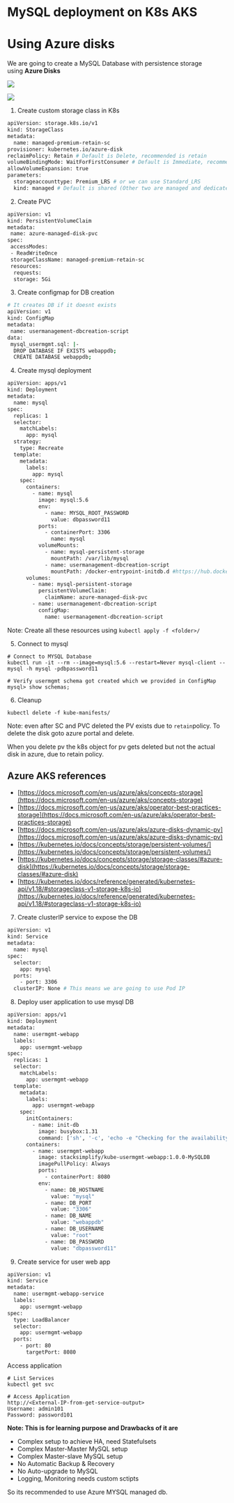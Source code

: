 # MySQL deployment on K8s AKS
# Using Azure disks

We are going to create a MySQL Database with persistence storage using **Azure Disks**

![](Pasted%20image%2020220705002253.png)

![](Pasted%20image%2020220705002517.png)


1. Create custom storage class in K8s
```sh
apiVersion: storage.k8s.io/v1
kind: StorageClass
metadata:
  name: managed-premium-retain-sc
provisioner: kubernetes.io/azure-disk
reclaimPolicy: Retain # Default is Delete, recommended is retain
volumeBindingMode: WaitForFirstConsumer # Default is Immediate, recommended is WaitForFirstConsumer
allowVolumeExpansion: true
parameters:
  storageaccounttype: Premium_LRS # or we can use Standard_LRS
  kind: managed # Default is shared (Other two are managed and dedicated)
```

2. Create PVC
```sh
apiVersion: v1
kind: PersistentVolumeClaim
metadata:
 name: azure-managed-disk-pvc
spec:
 accessModes:
 - ReadWriteOnce
 storageClassName: managed-premium-retain-sc
 resources:
  requests:
  storage: 5Gi
```

3. Create configmap for DB creation
```sh
# It creates DB if it doesnt exists
apiVersion: v1
kind: ConfigMap
metadata:
 name: usermanagement-dbcreation-script
data:
 mysql_usermgmt.sql: |-
  DROP DATABASE IF EXISTS webappdb;
  CREATE DATABASE webappdb;
```

4. Create mysql deployment
```sh
apiVersion: apps/v1
kind: Deployment
metadata:
  name: mysql
spec: 
  replicas: 1
  selector:
    matchLabels:
      app: mysql
  strategy:
    type: Recreate 
  template: 
    metadata: 
      labels: 
        app: mysql
    spec: 
      containers:
        - name: mysql
          image: mysql:5.6
          env:
            - name: MYSQL_ROOT_PASSWORD
              value: dbpassword11
          ports:
            - containerPort: 3306
              name: mysql    
          volumeMounts:
            - name: mysql-persistent-storage
              mountPath: /var/lib/mysql    
            - name: usermanagement-dbcreation-script
              mountPath: /docker-entrypoint-initdb.d #https://hub.docker.com/_/mysql Refer Initializing a fresh instance                                            
      volumes: 
        - name: mysql-persistent-storage
          persistentVolumeClaim:
            claimName: azure-managed-disk-pvc
        - name: usermanagement-dbcreation-script
          configMap:
            name: usermanagement-dbcreation-script
```

Note: Create all these resources using `kubectl apply -f <folder>/` 

5. Connect to mysql
```
# Connect to MYSQL Database
kubectl run -it --rm --image=mysql:5.6 --restart=Never mysql-client -- mysql -h mysql -pdbpassword11

# Verify usermgmt schema got created which we provided in ConfigMap
mysql> show schemas;
```

6. Cleanup
```
kubectl delete -f kube-manifests/
```

Note: even after SC and PVC deleted the PV exists due to `retain`policy.
To delete the disk goto azure portal and delete.

When you delete pv the k8s object for pv gets deleted but not the actual disk in azure, due to retain policy.

## Azure AKS references
-   [https://docs.microsoft.com/en-us/azure/aks/concepts-storage](https://docs.microsoft.com/en-us/azure/aks/concepts-storage)
-   [https://docs.microsoft.com/en-us/azure/aks/operator-best-practices-storage](https://docs.microsoft.com/en-us/azure/aks/operator-best-practices-storage)
-   [https://docs.microsoft.com/en-us/azure/aks/azure-disks-dynamic-pv](https://docs.microsoft.com/en-us/azure/aks/azure-disks-dynamic-pv)
-   [https://kubernetes.io/docs/concepts/storage/persistent-volumes/](https://kubernetes.io/docs/concepts/storage/persistent-volumes/)
-   [https://kubernetes.io/docs/concepts/storage/storage-classes/#azure-disk](https://kubernetes.io/docs/concepts/storage/storage-classes/#azure-disk)
-   [https://kubernetes.io/docs/reference/generated/kubernetes-api/v1.18/#storageclass-v1-storage-k8s-io](https://kubernetes.io/docs/reference/generated/kubernetes-api/v1.18/#storageclass-v1-storage-k8s-io)

7. Create clusterIP service to expose the DB
```sh
apiVersion: v1
kind: Service
metadata: 
  name: mysql
spec:
  selector:
    app: mysql 
  ports: 
    - port: 3306  
  clusterIP: None # This means we are going to use Pod IP  
```

8. Deploy user application to use mysql DB
```sh
apiVersion: apps/v1
kind: Deployment 
metadata:
  name: usermgmt-webapp
  labels:
    app: usermgmt-webapp
spec:
  replicas: 1
  selector:
    matchLabels:
      app: usermgmt-webapp
  template:  
    metadata:
      labels: 
        app: usermgmt-webapp
    spec:
      initContainers:
        - name: init-db
          image: busybox:1.31
          command: ['sh', '-c', 'echo -e "Checking for the availability of MySQL Server deployment"; while ! nc -z mysql 3306; do sleep 1; printf "-"; done; echo -e "  >> MySQL DB Server has started";']      
      containers:
        - name: usermgmt-webapp
          image: stacksimplify/kube-usermgmt-webapp:1.0.0-MySQLDB
          imagePullPolicy: Always
          ports: 
            - containerPort: 8080           
          env:
            - name: DB_HOSTNAME
              value: "mysql"            
            - name: DB_PORT
              value: "3306"            
            - name: DB_NAME
              value: "webappdb"            
            - name: DB_USERNAME
              value: "root"            
            - name: DB_PASSWORD
              value: "dbpassword11"        
```

9. Create service for user web app
```sh
apiVersion: v1
kind: Service
metadata:
  name: usermgmt-webapp-service
  labels: 
    app: usermgmt-webapp
spec: 
  type: LoadBalancer
  selector: 
    app: usermgmt-webapp
  ports: 
    - port: 80
      targetPort: 8080

```

Access application
```
# List Services
kubectl get svc

# Access Application
http://<External-IP-from-get-service-output>
Username: admin101
Password: password101
```

**Note: This is for learning purpose and Drawbacks of it are**
- Complex setup to achieve HA, need Statefulsets
- Complex Master-Master MySQL setup
- Complex Master-slave MySQL setup
- No Automatic Backup & Recovery
- No Auto-upgrade to MySQL
- Logging, Monitoring needs custom sctipts

So its recommended to use Azure MYSQL managed db.